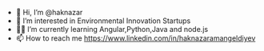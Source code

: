 - 👋 Hi, I’m @haknazar
- 🍄 I’m interested in Environmental Innovation Startups
- 👨‍💻 I’m currently learning Angular,Python,Java and node.js
- 📫 How to reach me https://www.linkedin.com/in/haknazaramangeldiyev


